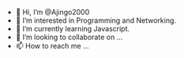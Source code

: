 - 👋 Hi, I’m @Ajingo2000
- 👀 I’m interested in Programming and Networking.
- 🌱 I’m currently learning Javascript.
- 💞️ I’m looking to collaborate on ...
- 📫 How to reach me ...

<!---
Ajingo2000/Ajingo2000 is a ✨ special ✨ repository because its `README.md` (this file) appears on your GitHub profile.
You can click the Preview link to take a look at your changes.
--->
